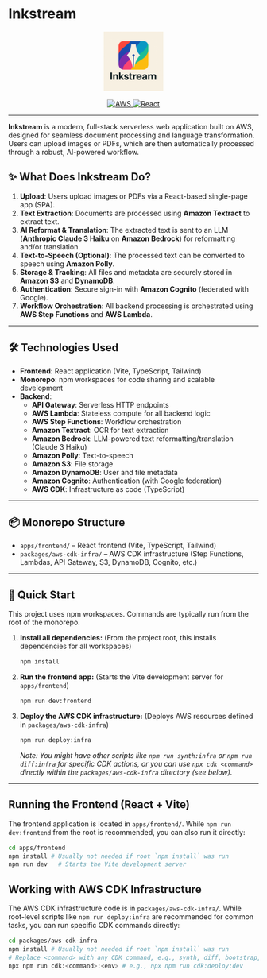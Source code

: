 # Inkstream

<p align="center">
  <img src="./assets/inkstream-logo.png" alt="Inkstream logo" width="120" />
</p>

<p align="center">
  <a href="https://aws.amazon.com/">
    <img src="https://img.shields.io/badge/AWS-CDK%20%7C%20Lambda%20%7C%20Step%20Functions%20%7C%20S3%20%7C%20DynamoDB%20%7C%20Cognito-orange" alt="AWS" />
  </a>
  <a href="https://react.dev/">
    <img src="https://img.shields.io/badge/Frontend-React-blue" alt="React" />
  </a>
</p>

---

**Inkstream** is a modern, full-stack serverless web application built on AWS, designed for seamless document processing and language transformation. Users can upload images or PDFs, which are then automatically processed through a robust, AI-powered workflow.

## ✨ What Does Inkstream Do?

1. **Upload**: Users upload images or PDFs via a React-based single-page app (SPA).
2. **Text Extraction**: Documents are processed using **Amazon Textract** to extract text.
3. **AI Reformat & Translation**: The extracted text is sent to an LLM (**Anthropic Claude 3 Haiku** on **Amazon Bedrock**) for reformatting and/or translation.
4. **Text-to-Speech (Optional)**: The processed text can be converted to speech using **Amazon Polly**.
5. **Storage & Tracking**: All files and metadata are securely stored in **Amazon S3** and **DynamoDB**.
6. **Authentication**: Secure sign-in with **Amazon Cognito** (federated with Google).
7. **Workflow Orchestration**: All backend processing is orchestrated using **AWS Step Functions** and **AWS Lambda**.

---

## 🛠️ Technologies Used

- **Frontend**: React application (Vite, TypeScript, Tailwind)
- **Monorepo**: npm workspaces for code sharing and scalable development
- **Backend**:
  - **API Gateway**: Serverless HTTP endpoints
  - **AWS Lambda**: Stateless compute for all backend logic
  - **AWS Step Functions**: Workflow orchestration
  - **Amazon Textract**: OCR for text extraction
  - **Amazon Bedrock**: LLM-powered text reformatting/translation (Claude 3 Haiku)
  - **Amazon Polly**: Text-to-speech
  - **Amazon S3**: File storage
  - **Amazon DynamoDB**: User and file metadata
  - **Amazon Cognito**: Authentication (with Google federation)
  - **AWS CDK**: Infrastructure as code (TypeScript)

---

## 📦 Monorepo Structure

- `apps/frontend/` – React frontend (Vite, TypeScript, Tailwind)
- `packages/aws-cdk-infra/` – AWS CDK infrastructure (Step Functions, Lambdas, API Gateway, S3, DynamoDB, Cognito, etc.)

---

## 🚀 Quick Start

This project uses npm workspaces. Commands are typically run from the root of the monorepo.

1. **Install all dependencies:** (From the project root, this installs dependencies for all workspaces)

   ```sh
   npm install
   ```

2. **Run the frontend app:** (Starts the Vite development server for `apps/frontend`)

   ```sh
   npm run dev:frontend
   ```

3. **Deploy the AWS CDK infrastructure:** (Deploys AWS resources defined in `packages/aws-cdk-infra`)

   ```sh
   npm run deploy:infra
   ```

   *Note: You might have other scripts like `npm run synth:infra` or `npm run diff:infra` for specific CDK actions, or you can use `npx cdk <command>` directly within the `packages/aws-cdk-infra` directory (see below).*

---

## Running the Frontend (React + Vite)

The frontend application is located in `apps/frontend/`. While `npm run dev:frontend` from the root is recommended, you can also run it directly:

```sh
cd apps/frontend
npm install # Usually not needed if root `npm install` was run
npm run dev   # Starts the Vite development server
```

## Working with AWS CDK Infrastructure

The AWS CDK infrastructure code is in `packages/aws-cdk-infra/`. While root-level scripts like `npm run deploy:infra` are recommended for common tasks, you can run specific CDK commands directly:

```sh
cd packages/aws-cdk-infra
npm install # Usually not needed if root `npm install` was run
# Replace <command> with any CDK command, e.g., synth, diff, bootstrap, deploy, etc.
npx npm run cdk:<command>:<env> # e.g., npx npm run cdk:deploy:dev
```
